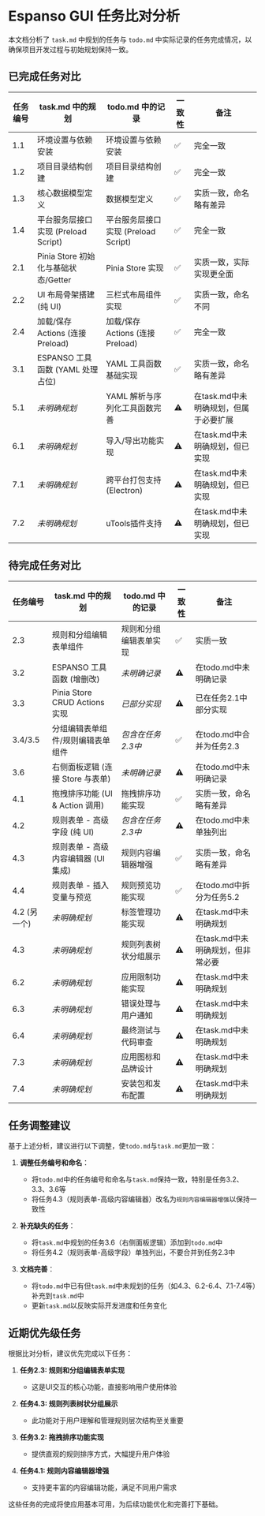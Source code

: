 # Espanso GUI 任务比对分析

本文档分析了 `task.md` 中规划的任务与 `todo.md` 中实际记录的任务完成情况，以确保项目开发过程与初始规划保持一致。

## 已完成任务对比

| 任务编号 | task.md 中的规划 | todo.md 中的记录 | 一致性 | 备注 |
|---------|----------------|-----------------|-------|------|
| 1.1 | 环境设置与依赖安装 | 环境设置与依赖安装 | ✅ | 完全一致 |
| 1.2 | 项目目录结构创建 | 项目目录结构创建 | ✅ | 完全一致 |
| 1.3 | 核心数据模型定义 | 数据模型定义 | ✅ | 实质一致，命名略有差异 |
| 1.4 | 平台服务层接口实现 (Preload Script) | 平台服务层接口实现 (Preload Script) | ✅ | 完全一致 |
| 2.1 | Pinia Store 初始化与基础状态/Getter | Pinia Store 实现 | ✅ | 实质一致，实际实现更全面 |
| 2.2 | UI 布局骨架搭建 (纯 UI) | 三栏式布局组件实现 | ✅ | 实质一致，命名不同 |
| 2.4 | 加载/保存 Actions (连接 Preload) | 加载/保存 Actions (连接 Preload) | ✅ | 完全一致 |
| 3.1 | ESPANSO 工具函数 (YAML 处理占位) | YAML 工具函数基础实现 | ✅ | 实质一致，命名略有差异 |
| 5.1 | *未明确规划* | YAML 解析与序列化工具函数完善 | ⚠️ | 在task.md中未明确规划，但属于必要扩展 |
| 6.1 | *未明确规划* | 导入/导出功能实现 | ⚠️ | 在task.md中未明确规划，但已实现 |
| 7.1 | *未明确规划* | 跨平台打包支持 (Electron) | ⚠️ | 在task.md中未明确规划，但已实现 |
| 7.2 | *未明确规划* | uTools插件支持 | ⚠️ | 在task.md中未明确规划，但已实现 |

## 待完成任务对比

| 任务编号 | task.md 中的规划 | todo.md 中的记录 | 一致性 | 备注 |
|---------|----------------|-----------------|-------|------|
| 2.3 | 规则和分组编辑表单组件 | 规则和分组编辑表单实现 | ✅ | 实质一致 |
| 3.2 | ESPANSO 工具函数 (增删改) | *未明确记录* | ⚠️ | 在todo.md中未明确记录 |
| 3.3 | Pinia Store CRUD Actions 实现 | *已部分实现* | ⚠️ | 已在任务2.1中部分实现 |
| 3.4/3.5 | 分组编辑表单组件/规则编辑表单组件 | *包含在任务2.3中* | ✅ | 在todo.md中合并为任务2.3 |
| 3.6 | 右侧面板逻辑 (连接 Store 与表单) | *未明确记录* | ⚠️ | 在todo.md中未明确记录 |
| 4.1 | 拖拽排序功能 (UI & Action 调用) | 拖拽排序功能实现 | ✅ | 实质一致，命名略有差异 |
| 4.2 | 规则表单 - 高级字段 (纯 UI) | *包含在任务2.3中* | ⚠️ | 在todo.md中未单独列出 |
| 4.3 | 规则表单 - 高级内容编辑器 (UI 集成) | 规则内容编辑器增强 | ✅ | 实质一致，命名略有差异 |
| 4.4 | 规则表单 - 插入变量与预览 | 规则预览功能实现 | ✅ | 在todo.md中拆分为任务5.2 |
| 4.2 (另一个) | *未明确规划* | 标签管理功能实现 | ⚠️ | 在task.md中未明确规划 |
| 4.3 | *未明确规划* | 规则列表树状分组展示 | ⚠️ | 在task.md中未明确规划，但非常必要 |
| 6.2 | *未明确规划* | 应用限制功能实现 | ⚠️ | 在task.md中未明确规划 |
| 6.3 | *未明确规划* | 错误处理与用户通知 | ⚠️ | 在task.md中未明确规划 |
| 6.4 | *未明确规划* | 最终测试与代码审查 | ⚠️ | 在task.md中未明确规划 |
| 7.3 | *未明确规划* | 应用图标和品牌设计 | ⚠️ | 在task.md中未明确规划 |
| 7.4 | *未明确规划* | 安装包和发布配置 | ⚠️ | 在task.md中未明确规划 |

## 任务调整建议

基于上述分析，建议进行以下调整，使`todo.md`与`task.md`更加一致：

1. **调整任务编号和命名**：
   - 将`todo.md`中的任务编号和命名与`task.md`保持一致，特别是任务3.2、3.3、3.6等
   - 将任务4.3（规则表单-高级内容编辑器）改名为`规则内容编辑器增强`以保持一致性

2. **补充缺失的任务**：
   - 将`task.md`中规划的任务3.6（右侧面板逻辑）添加到`todo.md`中
   - 将任务4.2（规则表单-高级字段）单独列出，不要合并到任务2.3中

3. **文档完善**：
   - 将`todo.md`中已有但`task.md`中未规划的任务（如4.3、6.2-6.4、7.1-7.4等）补充到`task.md`中
   - 更新`task.md`以反映实际开发进度和任务变化

## 近期优先级任务

根据比对分析，建议优先完成以下任务：

1. **任务2.3: 规则和分组编辑表单实现**
   - 这是UI交互的核心功能，直接影响用户使用体验

2. **任务4.3: 规则列表树状分组展示**
   - 此功能对于用户理解和管理规则层次结构至关重要

3. **任务3.2: 拖拽排序功能实现**
   - 提供直观的规则排序方式，大幅提升用户体验

4. **任务4.1: 规则内容编辑器增强**
   - 支持更丰富的内容编辑功能，满足不同用户需求

这些任务的完成将使应用基本可用，为后续功能优化和完善打下基础。 